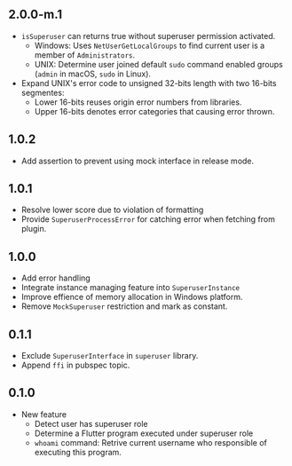 ## 2.0.0-m.1

* `isSuperuser` can returns true without superuser permission activated.
    * Windows: Uses `NetUserGetLocalGroups` to find current user is a member of `Administrators`.
    * UNIX: Determine user joined default `sudo` command enabled groups (`admin` in macOS, `sudo` in Linux).
* Expand UNIX's error code to unsigned 32-bits length with two 16-bits segmentes:
    * Lower 16-bits reuses origin error numbers from libraries.
    * Upper 16-bits denotes error categories that causing error thrown.

## 1.0.2

* Add assertion to prevent using mock interface in release mode.

## 1.0.1

* Resolve lower score due to violation of formatting
* Provide `SuperuserProcessError` for catching error when fetching from plugin.

## 1.0.0

* Add error handling
* Integrate instance managing feature into `SuperuserInstance`
* Improve effience of memory allocation in Windows platform.
* Remove `MockSuperuser` restriction and mark as constant.

## 0.1.1

* Exclude `SuperuserInterface` in `superuser` library.
* Append `ffi` in pubspec topic.

## 0.1.0

* New feature
    * Detect user has superuser role
    * Determine a Flutter program executed under superuser role
    * `whoami` command: Retrive current username who responsible of executing this program.
